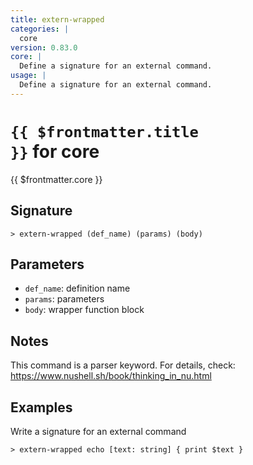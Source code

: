 ```yaml
---
title: extern-wrapped
categories: |
  core
version: 0.83.0
core: |
  Define a signature for an external command.
usage: |
  Define a signature for an external command.
---
```


# <code>{{ $frontmatter.title }}</code> for core

<div class='command-title'>{{ $frontmatter.core }}</div>

## Signature

```> extern-wrapped (def_name) (params) (body)```

## Parameters

 -  `def_name`: definition name
 -  `params`: parameters
 -  `body`: wrapper function block

## Notes
This command is a parser keyword. For details, check:
  https://www.nushell.sh/book/thinking_in_nu.html
## Examples

Write a signature for an external command
```shell
> extern-wrapped echo [text: string] { print $text }

```
